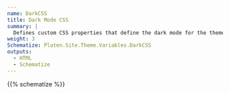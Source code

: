 ```yaml
---
name: DarkCSS
title: Dark Mode CSS
summary: |
  Defines custom CSS properties that define the dark mode for the theme.
weight: 3
Schematize: Platen.Site.Theme.Variables.DarkCSS
outputs:
  - HTML
  - Schematize
---
```


{{% schematize %}}
